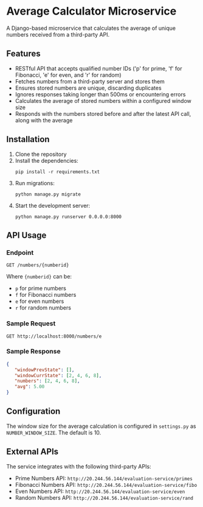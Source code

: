 # Average Calculator Microservice

A Django-based microservice that calculates the average of unique numbers received from a third-party API.

## Features

- RESTful API that accepts qualified number IDs ('p' for prime, 'f' for Fibonacci, 'e' for even, and 'r' for random)
- Fetches numbers from a third-party server and stores them
- Ensures stored numbers are unique, discarding duplicates
- Ignores responses taking longer than 500ms or encountering errors
- Calculates the average of stored numbers within a configured window size
- Responds with the numbers stored before and after the latest API call, along with the average

## Installation

1. Clone the repository
2. Install the dependencies:
   ```
   pip install -r requirements.txt
   ```
3. Run migrations:
   ```
   python manage.py migrate
   ```
4. Start the development server:
   ```
   python manage.py runserver 0.0.0.0:8000
   ```

## API Usage

### Endpoint

```
GET /numbers/{numberid}
```

Where `{numberid}` can be:
- `p` for prime numbers
- `f` for Fibonacci numbers
- `e` for even numbers
- `r` for random numbers

### Sample Request

```
GET http://localhost:8000/numbers/e
```

### Sample Response

```json
{
   "windowPrevState": [],
   "windowCurrState": [2, 4, 6, 8],
   "numbers": [2, 4, 6, 8],
   "avg": 5.00
}
```

## Configuration

The window size for the average calculation is configured in `settings.py` as `NUMBER_WINDOW_SIZE`. The default is 10.

## External APIs

The service integrates with the following third-party APIs:

- Prime Numbers API: `http://20.244.56.144/evaluation-service/primes`
- Fibonacci Numbers API: `http://20.244.56.144/evaluation-service/fibo`
- Even Numbers API: `http://20.244.56.144/evaluation-service/even`
- Random Numbers API: `http://20.244.56.144/evaluation-service/rand` 